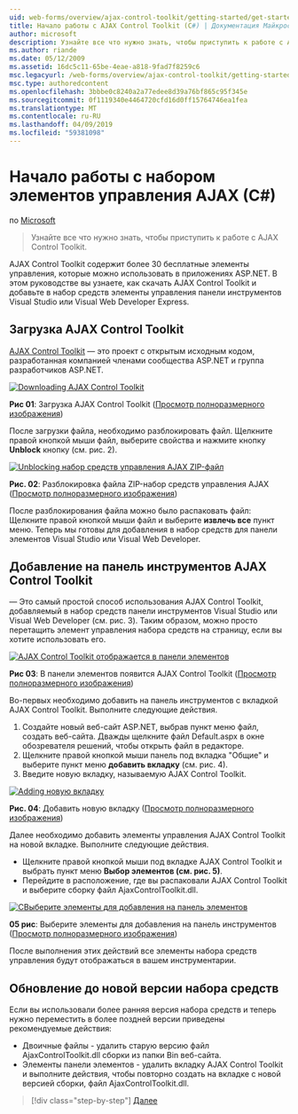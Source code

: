 ```yaml
---
uid: web-forms/overview/ajax-control-toolkit/getting-started/get-started-with-the-ajax-control-toolkit-cs
title: Начало работы с AJAX Control Toolkit (C#) | Документация Майкрософт
author: microsoft
description: Узнайте все что нужно знать, чтобы приступить к работе с AJAX Control Toolkit.
ms.author: riande
ms.date: 05/12/2009
ms.assetid: 16dc5c11-65be-4eae-a818-9fad7f8259c6
msc.legacyurl: /web-forms/overview/ajax-control-toolkit/getting-started/get-started-with-the-ajax-control-toolkit-cs
msc.type: authoredcontent
ms.openlocfilehash: 3bbbe0c8240a2a77edee8d39a76bf865c95f345e
ms.sourcegitcommit: 0f1119340e4464720cfd16d0ff15764746ea1fea
ms.translationtype: MT
ms.contentlocale: ru-RU
ms.lasthandoff: 04/09/2019
ms.locfileid: "59381098"
---
```

# <a name="get-started-with-the-ajax-control-toolkit-c"></a>Начало работы с набором элементов управления AJAX (C#)

по [Microsoft](https://github.com/microsoft)

> Узнайте все что нужно знать, чтобы приступить к работе с AJAX Control Toolkit.


AJAX Control Toolkit содержит более 30 бесплатные элементы управления, которые можно использовать в приложениях ASP.NET. В этом руководстве вы узнаете, как скачать AJAX Control Toolkit и добавьте в набор средств элементы управления панели инструментов Visual Studio или Visual Web Developer Express.

## <a name="downloading-the-ajax-control-toolkit"></a>Загрузка AJAX Control Toolkit

[AJAX Control Toolkit](http://devexpress.com/act) — это проект с открытым исходным кодом, разработанная компанией членами сообщества ASP.NET и группа разработчиков ASP.NET. 


[![Downloading AJAX Control Toolkit](get-started-with-the-ajax-control-toolkit-cs/_static/image1.jpg)](get-started-with-the-ajax-control-toolkit-cs/_static/image1.png)

**Рис 01**: Загрузка AJAX Control Toolkit ([Просмотр полноразмерного изображения](get-started-with-the-ajax-control-toolkit-cs/_static/image2.png))


После загрузки файла, необходимо разблокировать файл. Щелкните правой кнопкой мыши файл, выберите свойства и нажмите кнопку **Unblock** кнопку (см. рис. 2).


[![Unblocking набор средств управления AJAX ZIP-файл](get-started-with-the-ajax-control-toolkit-cs/_static/image2.jpg)](get-started-with-the-ajax-control-toolkit-cs/_static/image3.png)

**Рис. 02**: Разблокировка файла ZIP-набор средств управления AJAX ([Просмотр полноразмерного изображения](get-started-with-the-ajax-control-toolkit-cs/_static/image4.png))


После разблокирования файла можно было распаковать файл: Щелкните правой кнопкой мыши файл и выберите **извлечь все** пункт меню. Теперь мы готовы для добавления в набор средств для панели элементов Visual Studio или Visual Web Developer.

## <a name="adding-the-ajax-control-toolkit-to-the-toolbox"></a>Добавление на панель инструментов AJAX Control Toolkit

— Это самый простой способ использования AJAX Control Toolkit, добавляемый в набор средств панели инструментов Visual Studio или Visual Web Developer (см. рис. 3). Таким образом, можно просто перетащить элемент управления набора средств на страницу, если вы хотите использовать его.


[![AJAX Control Toolkit отображается в панели элементов](get-started-with-the-ajax-control-toolkit-cs/_static/image3.jpg)](get-started-with-the-ajax-control-toolkit-cs/_static/image5.png)

**Рис 03**: В панели элементов появится AJAX Control Toolkit ([Просмотр полноразмерного изображения](get-started-with-the-ajax-control-toolkit-cs/_static/image6.png))


Во-первых необходимо добавить на панель инструментов с вкладкой AJAX Control Toolkit. Выполните следующие действия.

1. Создайте новый веб-сайт ASP.NET, выбрав пункт меню файл, создать веб-сайта. Дважды щелкните файл Default.aspx в окне обозревателя решений, чтобы открыть файл в редакторе.
2. Щелкните правой кнопкой мыши панель под вкладка "Общие" и выберите пункт меню **добавить вкладку** (см. рис. 4).
3. Введите новую вкладку, называемую AJAX Control Toolkit.


[![Adding новую вкладку](get-started-with-the-ajax-control-toolkit-cs/_static/image4.jpg)](get-started-with-the-ajax-control-toolkit-cs/_static/image7.png)

**Рис. 04**: Добавить новую вкладку ([Просмотр полноразмерного изображения](get-started-with-the-ajax-control-toolkit-cs/_static/image8.png))


Далее необходимо добавить элементы управления AJAX Control Toolkit на новой вкладке. Выполните следующие действия.

- Щелкните правой кнопкой мыши под вкладке AJAX Control Toolkit и выбрать пункт меню **Выбор элементов (см. рис. 5)**.
- Перейдите в расположение, где вы распаковали AJAX Control Toolkit и выберите сборку файл AjaxControlToolkit.dll.


[![CВыберите элементы для добавления на панель элементов](get-started-with-the-ajax-control-toolkit-cs/_static/image5.jpg)](get-started-with-the-ajax-control-toolkit-cs/_static/image9.png)

**05 рис**: Выберите элементы для добавления на панель инструментов ([Просмотр полноразмерного изображения](get-started-with-the-ajax-control-toolkit-cs/_static/image10.png))


После выполнения этих действий все элементы набора средств управления будут отображаться в вашем инструментарии.

## <a name="upgrading-to-a-new-version-of-the-toolkit"></a>Обновление до новой версии набора средств

Если вы использовали более ранняя версия набора средств и теперь нужно переместить в более поздней версии приведены рекомендуемые действия:

- Двоичные файлы - удалить старую версию файл AjaxControlToolkit.dll сборки из папки Bin веб-сайта.
- Элементы панели элементов - удалить вкладку AJAX Control Toolkit и выполните действия, чтобы повторно создать на вкладке с новой версией сборки, файл AjaxControlToolkit.dll.

> [!div class="step-by-step"]
> [Далее](using-ajax-control-toolkit-controls-and-control-extenders-cs.md)
